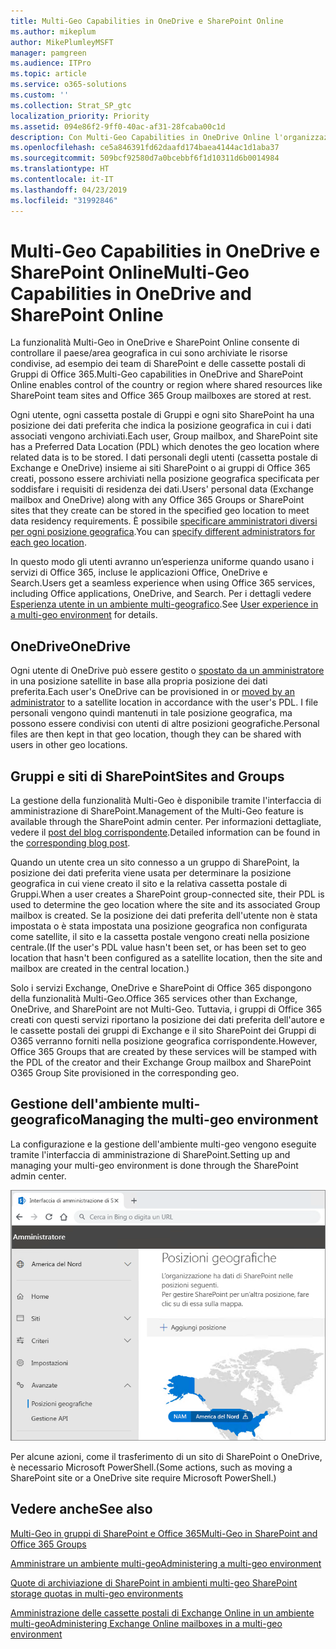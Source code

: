 ```yaml
---
title: Multi-Geo Capabilities in OneDrive e SharePoint Online
ms.author: mikeplum
author: MikePlumleyMSFT
manager: pamgreen
ms.audience: ITPro
ms.topic: article
ms.service: o365-solutions
ms.custom: ''
ms.collection: Strat_SP_gtc
localization_priority: Priority
ms.assetid: 094e86f2-9ff0-40ac-af31-28fcaba00c1d
description: Con Multi-Geo Capabilities in OneDrive Online l'organizzazione può espandere la propria presenza Office 365 a più paesi/aree geografiche.
ms.openlocfilehash: ce5a846391fd62daafd174baea4144ac1d1aba37
ms.sourcegitcommit: 509bcf92580d7a0bcebbf6f1d10311d6b0014984
ms.translationtype: HT
ms.contentlocale: it-IT
ms.lasthandoff: 04/23/2019
ms.locfileid: "31992846"
---
```

# <a name="multi-geo-capabilities-in-onedrive-and-sharepoint-online"></a><span data-ttu-id="17413-103">Multi-Geo Capabilities in OneDrive e SharePoint Online</span><span class="sxs-lookup"><span data-stu-id="17413-103">Multi-Geo Capabilities in OneDrive and SharePoint Online</span></span>

<span data-ttu-id="17413-104">La funzionalità Multi-Geo in OneDrive e SharePoint Online consente di controllare il paese/area geografica in cui sono archiviate le risorse condivise, ad esempio dei team di SharePoint e delle cassette postali di Gruppi di Office 365.</span><span class="sxs-lookup"><span data-stu-id="17413-104">Multi-Geo capabilities in OneDrive and SharePoint Online enables control of the country or region where shared resources like SharePoint team sites and Office 365 Group mailboxes are stored at rest.</span></span>

<span data-ttu-id="17413-105">Ogni utente, ogni cassetta postale di Gruppi e ogni sito SharePoint ha una posizione dei dati preferita che indica la posizione geografica in cui i dati associati vengono archiviati.</span><span class="sxs-lookup"><span data-stu-id="17413-105">Each user, Group mailbox, and SharePoint site has a Preferred Data Location (PDL) which denotes the geo location where related data is to be stored.</span></span> <span data-ttu-id="17413-106">I dati personali degli utenti (cassetta postale di Exchange e OneDrive) insieme ai siti SharePoint o ai gruppi di Office 365 creati, possono essere archiviati nella posizione geografica specificata per soddisfare i requisiti di residenza dei dati.</span><span class="sxs-lookup"><span data-stu-id="17413-106">Users' personal data (Exchange mailbox and OneDrive) along with any Office 365 Groups or SharePoint sites that they create can be stored in the specified geo location to meet data residency requirements.</span></span> <span data-ttu-id="17413-107">È possibile [specificare amministratori diversi per ogni posizione geografica](add-a-sharepoint-geo-admin.md).</span><span class="sxs-lookup"><span data-stu-id="17413-107">You can [specify different administrators for each geo location](add-a-sharepoint-geo-admin.md).</span></span>

<span data-ttu-id="17413-108">In questo modo gli utenti avranno un’esperienza uniforme quando usano i servizi di Office 365, incluse le applicazioni Office, OneDrive e Search.</span><span class="sxs-lookup"><span data-stu-id="17413-108">Users get a seamless experience when using Office 365 services, including Office applications, OneDrive, and Search.</span></span> <span data-ttu-id="17413-109">Per i dettagli vedere [Esperienza utente in un ambiente multi-geografico](multi-geo-user-experience.md).</span><span class="sxs-lookup"><span data-stu-id="17413-109">See [User experience in a multi-geo environment](multi-geo-user-experience.md) for details.</span></span>

## <a name="onedrive"></a><span data-ttu-id="17413-110">OneDrive</span><span class="sxs-lookup"><span data-stu-id="17413-110">OneDrive</span></span>

<span data-ttu-id="17413-111">Ogni utente di OneDrive può essere gestito o [spostato da un amministratore](move-onedrive-between-geo-locations.md) in una posizione satellite in base alla propria posizione dei dati preferita.</span><span class="sxs-lookup"><span data-stu-id="17413-111">Each user's OneDrive can be provisioned in or [moved by an administrator](move-onedrive-between-geo-locations.md) to a satellite location in accordance with the user's PDL.</span></span> <span data-ttu-id="17413-112">I file personali vengono quindi mantenuti in tale posizione geografica, ma possono essere condivisi con utenti di altre posizioni geografiche.</span><span class="sxs-lookup"><span data-stu-id="17413-112">Personal files are then kept in that geo location, though they can be shared with users in other geo locations.</span></span>

## <a name="sharepoint-sites-and-groups"></a><span data-ttu-id="17413-113">Gruppi e siti di SharePoint</span><span class="sxs-lookup"><span data-stu-id="17413-113">Sites and Groups</span></span>

<span data-ttu-id="17413-114">La gestione della funzionalità Multi-Geo è disponibile tramite l'interfaccia di amministrazione di SharePoint.</span><span class="sxs-lookup"><span data-stu-id="17413-114">Management of the Multi-Geo feature is available through the SharePoint admin center.</span></span> <span data-ttu-id="17413-115">Per informazioni dettagliate, vedere il [post del blog corrispondente](https://techcommunity.microsoft.com/t5/Office-365-Blog/Now-available-Multi-Geo-in-SharePoint-and-Office-365-Groups/ba-p/263302).</span><span class="sxs-lookup"><span data-stu-id="17413-115">Detailed information can be found in the [corresponding blog post](https://techcommunity.microsoft.com/t5/Office-365-Blog/Now-available-Multi-Geo-in-SharePoint-and-Office-365-Groups/ba-p/263302).</span></span>

<span data-ttu-id="17413-116">Quando un utente crea un sito connesso a un gruppo di SharePoint, la posizione dei dati preferita viene usata per determinare la posizione geografica in cui viene creato il sito e la relativa cassetta postale di Gruppi.</span><span class="sxs-lookup"><span data-stu-id="17413-116">When a user creates a SharePoint group-connected site, their PDL is used to determine the geo location where the site and its associated Group mailbox is created.</span></span> <span data-ttu-id="17413-117">Se la posizione dei dati preferita dell'utente non è stata impostata o è stata impostata una posizione geografica non configurata come satellite, il sito e la cassetta postale vengono creati nella posizione centrale.</span><span class="sxs-lookup"><span data-stu-id="17413-117">(If the user's PDL value hasn't been set, or has been set to geo location that hasn't been configured as a satellite location, then the site and mailbox are created in the central location.)</span></span>

<span data-ttu-id="17413-118">Solo i servizi Exchange, OneDrive e SharePoint di Office 365 dispongono della funzionalità Multi-Geo.</span><span class="sxs-lookup"><span data-stu-id="17413-118">Office 365 services other than Exchange, OneDrive, and SharePoint are not Multi-Geo.</span></span> <span data-ttu-id="17413-119">Tuttavia, i gruppi di Office 365 creati con questi servizi riportano la posizione dei dati preferita dell'autore e le cassette postali dei gruppi di Exchange e il sito SharePoint dei Gruppi di O365 verranno forniti nella posizione geografica corrispondente.</span><span class="sxs-lookup"><span data-stu-id="17413-119">However, Office 365 Groups that are created by these services will be stamped with the PDL of the creator and their Exchange Group mailbox and SharePoint O365 Group Site provisioned in the corresponding geo.</span></span> 

## <a name="managing-the-multi-geo-environment"></a><span data-ttu-id="17413-120">Gestione dell'ambiente multi-geografico</span><span class="sxs-lookup"><span data-stu-id="17413-120">Managing the multi-geo environment</span></span>

<span data-ttu-id="17413-121">La configurazione e la gestione dell'ambiente multi-geo vengono eseguite tramite l'interfaccia di amministrazione di SharePoint.</span><span class="sxs-lookup"><span data-stu-id="17413-121">Setting up and managing your multi-geo environment is done through the SharePoint admin center.</span></span> 

![Schermata della pagina con le posizioni geografiche nell'interfaccia di amministrazione di SharePoint](media/sharepoint-multi-geo-admin-center.png)

<span data-ttu-id="17413-123">Per alcune azioni, come il trasferimento di un sito di SharePoint o OneDrive, è necessario Microsoft PowerShell.</span><span class="sxs-lookup"><span data-stu-id="17413-123">(Some actions, such as moving a SharePoint site or a OneDrive site require Microsoft PowerShell.)</span></span>

## <a name="see-also"></a><span data-ttu-id="17413-124">Vedere anche</span><span class="sxs-lookup"><span data-stu-id="17413-124">See also</span></span>

[<span data-ttu-id="17413-125">Multi-Geo in gruppi di SharePoint e Office 365</span><span class="sxs-lookup"><span data-stu-id="17413-125">Multi-Geo in SharePoint and Office 365 Groups</span></span>](https://techcommunity.microsoft.com/t5/Office-365-Blog/Now-available-Multi-Geo-in-SharePoint-and-Office-365-Groups/ba-p/263302)

[<span data-ttu-id="17413-126">Amministrare un ambiente multi-geo</span><span class="sxs-lookup"><span data-stu-id="17413-126">Administering a multi-geo environment</span></span>](administering-a-multi-geo-environment.md)

[<span data-ttu-id="17413-127">Quote di archiviazione di SharePoint in ambienti multi-geo </span><span class="sxs-lookup"><span data-stu-id="17413-127">SharePoint storage quotas in multi-geo environments</span></span>](sharepoint-multi-geo-storage-quota.md)

[<span data-ttu-id="17413-128">Amministrazione delle cassette postali di Exchange Online in un ambiente multi-geo</span><span class="sxs-lookup"><span data-stu-id="17413-128">Administering Exchange Online mailboxes in a multi-geo environment</span></span>](administering-exchange-online-multi-geo.md)
